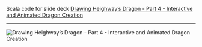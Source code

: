 Scala code for slide deck [Drawing Heighway’s Dragon - Part 4 - Interactive and Animated Dragon Creation](https://fpilluminated.org/deck/262)

---

![Drawing Heighway’s Dragon - Part 4 - Interactive and Animated Dragon Creation ](2025-05-18-drawing-heighways-dragon--part-4--interactive-and-animated-dragon-creation-first-slide-large.png) 
